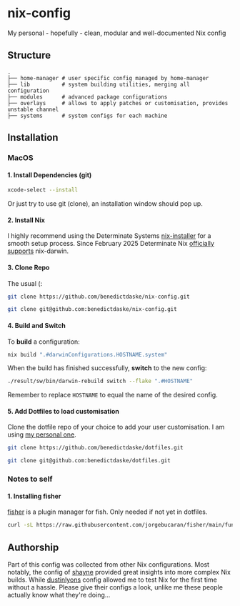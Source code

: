 # nix-config
My personal - hopefully - clean, modular and well-documented Nix config


## Structure
```
.
├── home-manager # user specific config managed by home-manager
├── lib          # system building utilities, merging all configuration
├── modules      # advanced package configurations
├── overlays     # allows to apply patches or customisation, provides unstable channel
├── systems      # system configs for each machine
```

## Installation

### MacOS

#### 1. Install Dependencies (git)
``` sh
xcode-select --install
```
Or just try to use git (clone), an installation window should pop up.

#### 2. Install Nix
I highly recommend using the Determinate Systems [nix-installer](https://github.com/DeterminateSystems/nix-installer?tab=readme-ov-file) for a smooth setup process. Since February 2025 Determinate Nix [officially supports](https://determinate.systems/posts/nix-darwin-updates/) nix-darwin.

#### 3. Clone Repo
The usual (:
``` sh
git clone https://github.com/benedictdaske/nix-config.git
```
``` sh
git clone git@github.com:benedictdaske/nix-config.git
```

#### 4. Build and Switch
To **build** a configuration:
``` sh
nix build ".#darwinConfigurations.HOSTNAME.system"
```
When the build has finished successfully, **switch** to the new config:
``` sh
./result/sw/bin/darwin-rebuild switch --flake ".#HOSTNAME"
```
Remember to replace ```HOSTNAME``` to equal the name of the desired config.

#### 5. Add Dotfiles to load customisation
Clone the dotfile repo of your choice to add your user customisation. I am using [my personal one](https://github.com/benedictdaske/dotfiles).
``` sh
git clone https://github.com/benedictdaske/dotfiles.git
```
``` sh
git clone git@github.com:benedictdaske/dotfiles.git
```

### Notes to self

#### 1. Installing fisher
[fisher](https://github.com/jorgebucaran/fisher) is a plugin manager for fish. Only needed if not yet in dotfiles.
``` sh
curl -sL https://raw.githubusercontent.com/jorgebucaran/fisher/main/functions/fisher.fish | source && fisher install jorgebucaran/fisher
```


## Authorship

Part of this config was collected from other Nix configurations. Most notably, the config of [shayne](https://github.com/shayne/nixos-config) provided great insights into more complex Nix builds. While [dustinlyons](https://github.com/dustinlyons/nixos-config) config allowed me to test Nix for the first time without a hassle. Please give their configs a look, unlike me these people actually know what they're doing...